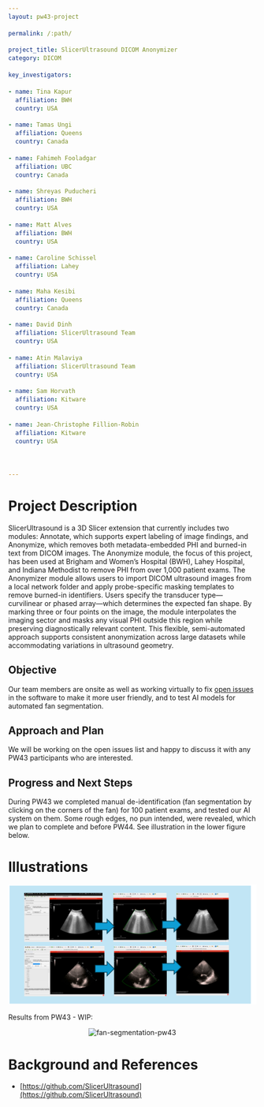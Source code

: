 ```yaml
---
layout: pw43-project

permalink: /:path/

project_title: SlicerUltrasound DICOM Anonymizer
category: DICOM

key_investigators:

- name: Tina Kapur
  affiliation: BWH
  country: USA

- name: Tamas Ungi
  affiliation: Queens
  country: Canada

- name: Fahimeh Fooladgar
  affiliation: UBC
  country: Canada

- name: Shreyas Puducheri
  affiliation: BWH
  country: USA

- name: Matt Alves
  affiliation: BWH
  country: USA

- name: Caroline Schissel
  affiliation: Lahey
  country: USA

- name: Maha Kesibi
  affiliation: Queens
  country: Canada

- name: David Dinh
  affiliation: SlicerUltrasound Team
  country: USA

- name: Atin Malaviya
  affiliation: SlicerUltrasound Team
  country: USA

- name: Sam Horvath
  affiliation: Kitware
  country: USA

- name: Jean-Christophe Fillion-Robin
  affiliation: Kitware
  country: USA
  


---
```


# Project Description

<!-- Add a short paragraph describing the project. -->

SlicerUltrasound is a 3D Slicer extension that currently includes two modules: Annotate, which supports expert labeling of image findings, and Anonymize, which removes both metadata-embedded PHI and burned-in text from DICOM images. The Anonymize module, the focus of this project, has been used at Brigham and Women’s Hospital (BWH), Lahey Hospital, and Indiana Methodist to remove PHI from over 1,000 patient exams. The Anonymizer module allows users to import DICOM ultrasound images from a local network folder and apply probe-specific masking templates to remove burned-in identifiers. Users specify the transducer type—curvilinear or phased array—which determines the expected fan shape. By marking three or four points on the image, the module interpolates the imaging sector and masks any visual PHI outside this region while preserving diagnostically relevant content. This flexible, semi-automated approach supports consistent anonymization across large datasets while accommodating variations in ultrasound geometry.



## Objective

<!-- Describe here WHAT you would like to achieve (what you will have as end result). -->


Our team members are onsite as well as working virtually to fix [open issues](https://github.com/SlicerUltrasound/SlicerUltrasound/issues) in the software to make it more user friendly, and to test AI models for automated fan segmentation.



## Approach and Plan

<!-- Describe here HOW you would like to achieve the objectives stated above. -->


We will be working on the open issues list and happy to discuss it with any PW43 participants who are interested. 



## Progress and Next Steps

<!-- Update this section as you make progress, describing of what you have ACTUALLY DONE.
     If there are specific steps that you could not complete then you can describe them here, too. -->


During PW43 we completed manual de-identification (fan segmentation by clicking on the corners of the fan) for 100 patient exams, and tested our AI system on them. Some rough edges, no pun intended, were revealed, which we plan to complete and before PW44. See illustration in the lower figure below.


# Illustrations

<!-- Add pictures and links to videos that demonstrate what has been accomplished. -->

<p align="center">
  <img src="SlicerAnonymizer.png" width="800"/>
</p>

Results from PW43 - WIP:

<p align="center">
<img width="872" alt="fan-segmentation-pw43" src="https://github.com/user-attachments/assets/b57695f1-1d8a-490f-8939-d265cfe98ecd" />
</p>


# Background and References

<!-- If you developed any software, include link to the source code repository.
     If possible, also add links to sample data, and to any relevant publications. -->

- [https://github.com/SlicerUltrasound](https://github.com/SlicerUltrasound)



